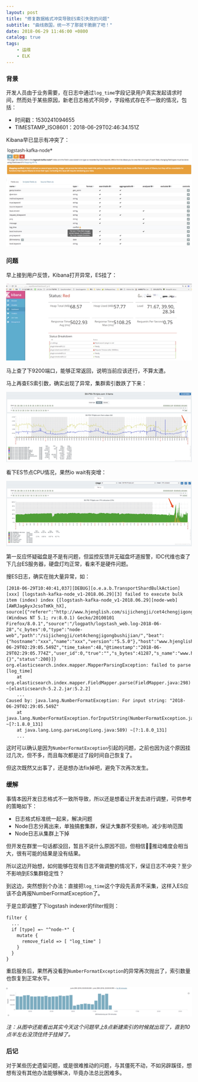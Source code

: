 ```yaml
---
layout: post
title: "修复数据格式冲突导致ES索引失败的问题"
subtitle: "曲线救国，统一不了那就干脆删了吧！"
date: 2018-06-29 11:46:00 +0800
catalog: true
tags:
    - 运维
    - ELK
---
```

### 背景
开发人员由于业务需要，在日志中通过`log_time`字段记录用户真实发起请求时间，然而处于某些原因，新老日志格式不同步，字段格式存在不一致的情况，包括：
- 时间戳：1530241094655
- TIMESTAMP_ISO8601：2018-06-29T02:46:34.151Z

Kibana早已显示有冲突了：
![img](/img/in-post/post-NumberFormatException/post-NumFormEx-form-conflict.jpeg)
![img](/img/in-post/post-NumberFormatException/post-NumFormEx-form-conflict-2.jpeg)

### 问题
早上接到用户反馈，Kibana打开异常，ES挂了：

![img](/img/in-post/post-NumberFormatException/post-NumFormEx-es-down.jpeg)

马上查了下9200端口，能够正常返回，说明当前应该还行，不算太遭。

马上再查ES索引数，确实出现了异常，集群索引数跌了下来：

![img](/img/in-post/post-NumberFormatException/post-NumFormEx-es-index-fail.jpeg)

看下ES节点CPU情况，果然io wait有突增：

![img](/img/in-post/post-NumberFormatException/post-NumFormEx-high-io-wait.jpeg)

第一反应怀疑磁盘是不是有问题，但监控反馈并无磁盘坏道报警，IDC代维也查了下几台ES服务器，硬盘灯均正常，看来不是硬件问题。

搜ES日志，确实在抛大量异常，如：
```
[2018-06-29T10:40:41,037][DEBUG][o.e.a.b.TransportShardBulkAction] [xxx] [logstash-kafka-node_v1-2018.06.29][3] failed to execute bulk item (index) index {[logstash-kafka-node_v1-2018.06.29][node-web][AWRJagAyxJcsoTmKk_hX], source[{"referer":"http://www.hjenglish.com/sijichengji/cet4chengjigongbushijian/","s_ip":"xxx","useragent":"Mozilla/5.0 (Windows NT 5.1; rv:8.0.1) Gecko/20100101 Firefox/8.0.1","source":"/logpath/logstash_web.log-2018-06-28","c_bytes":0,"type":"node-web","path":"/sijichengji/cet4chengjigongbushijian/","beat":{"hostname":"xxx","name":"xxx","version":"5.5.0"},"host":"www.hjenglish.com","@version":"1","method":"GET","offset":93453915,"input_type":"log","proj":"Node.EN","c_ip":"180.149.143.140","time_third_api":0,"log_time":"2018-06-29T02:29:05.549Z","time_taken":48,"@timestamp":"2018-06-29T02:29:05.774Z","user_id":0,"true":"","s_bytes":41287,"s_name":"www.hjenglish.com","request_id":"dd4df638bca5494bb018dd5e80ac53f2","query_string":"{}","status":200}]}
org.elasticsearch.index.mapper.MapperParsingException: failed to parse [log_time]
	at org.elasticsearch.index.mapper.FieldMapper.parse(FieldMapper.java:298) ~[elasticsearch-5.2.2.jar:5.2.2]
	...
Caused by: java.lang.NumberFormatException: For input string: "2018-06-29T02:29:05.549Z"
	at java.lang.NumberFormatException.forInputString(NumberFormatException.java:65) ~[?:1.8.0_131]
	at java.lang.Long.parseLong(Long.java:589) ~[?:1.8.0_131]
	...
```

这时可以确认是因为`NumberFormatException`引起的问题，之前也因为这个原因挂过几次，但不多，而且每次都是过了段时间自己恢复了。

但这次既然又出事了，还是想办法fix掉吧，避免下次再次发生。

### 缓解
事情本因开发日志格式不一致所导致，所以还是想着让开发去进行调整，可供参考的策略如下：
- 日志格式标准统一起来，解决问题
- Node日志分离出来，单独搞套集群，保证大集群不受影响，减少影响范围
- Node日志从集群上下掉

但开发在群里一句话都没回，暂且不说什么原因不回，但相信推动难度会相当大，很有可能的结果是没有结果。

所以这边开始想，如何能够在现有日志不做调整的情况下，保证日志不冲突？至少不影响到ES集群稳定性？

到这边，突然想到个办法：直接把`log_time`这个字段先丢弃不采集，这样入ES应该不会再报NumberFormatException了。

于是立即调整了下logstash indexer的filter规则：
```
filter {
  ...
  if [type] =~ "^node-*" {
    mutate {
      remove_field => [ "log_time" ]
    }
  }
}

```
重启服务后，果然再没看到`NumberFormatException`的异常再次抛出了，索引数量也恢复到正常水平。

![img](/img/in-post/post-NumberFormatException/post-NumFormEx-es-index-ok.jpeg)

*注：从图中还能看出其实今天这个问题早上8点新建索引的时候就出现了，直到10点半左右没顶住终于挂掉了。*

### 后记
对于某些历史遗留问题，或是很难推动的问题，与其僵死不动，不如另辟蹊径，想想有没有其他办法能够解决，毕竟办法总比困难多。
